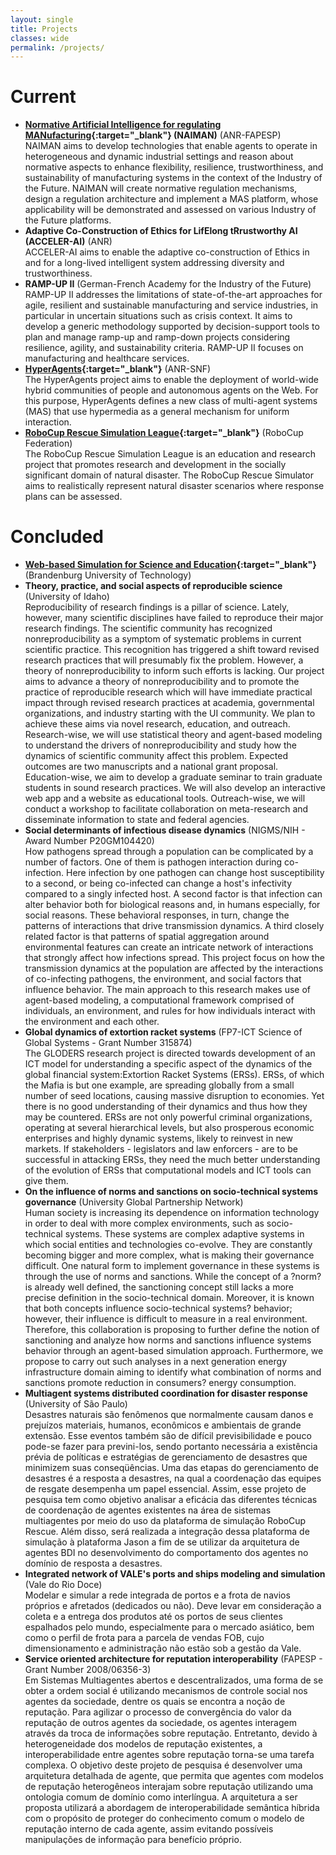 ```yaml
---
layout: single
title: Projects
classes: wide
permalink: /projects/
---
```


# Current

* **[Normative Artificial Intelligence for regulating MANufacturing](https://naiman.wp.imt.fr){:target="_blank"} (NAIMAN)** (ANR-FAPESP) <br/>
NAIMAN aims to develop technologies that enable agents to operate in heterogeneous and dynamic industrial settings and reason about normative aspects to enhance flexibility, resilience, trustworthiness, and sustainability of manufacturing systems in the context of the Industry of the Future. NAIMAN will create normative regulation mechanisms, design a regulation architecture and implement a MAS platform, whose applicability will be demonstrated and assessed on various Industry of the Future platforms.
* **Adaptive Co-Construction of Ethics for LifElong tRrustworthy AI (ACCELER-AI)** (ANR) <br/>
ACCELER-AI aims to enable the adaptive co-construction of Ethics in and for a long-lived intelligent system addressing diversity and trustworthiness.
* **RAMP-UP II** (German-French Academy for the Industry of the Future)  <br/>
RAMP-UP II addresses the limitations of state-of-the-art approaches for agile, resilient and sustainable manufacturing and service industries, in particular in uncertain situations such as crisis context. It aims to develop a generic methodology supported by decision-support tools to plan and manage ramp-up and ramp-down projects considering resilience, agility, and sustainability criteria. RAMP-UP II focuses on manufacturing and healthcare services.
* **[HyperAgents](https://www.hyperagents.org/){:target="_blank"}** (ANR-SNF)  <br/>
The HyperAgents project aims to enable the deployment of world-wide hybrid communities of people and autonomous agents on the Web. For this purpose, HyperAgents defines a new class of multi-agent systems (MAS) that use hypermedia as a general mechanism for uniform interaction.
* **[RoboCup Rescue Simulation League](https://rescuesim.robocup.org){:target="_blank"}** (RoboCup Federation) <br/>
The RoboCup Rescue Simulation League is an education and research project that promotes research and development in the socially significant domain of natural disaster. The RoboCup Rescue Simulator aims to realistically represent natural disaster scenarios where response plans can be assessed.

# Concluded

* **[Web-based Simulation for Science and Education](https://sim4edu.com/){:target="_blank"}** (Brandenburg University of Technology)
* **Theory, practice, and social aspects of reproducible science** (University of Idaho) <br/>
Reproducibility of research findings is a pillar of science. Lately, however, many scientific disciplines have failed to reproduce their major research findings. The scientific community has recognized nonreproducibility as a symptom of systematic problems in current scientific practice. This recognition has triggered a shift toward revised research practices that will presumably fix the problem. However, a theory of nonreproducibility to inform such efforts is lacking. Our project aims to advance a theory of nonreproducibility and to promote the practice of reproducible research which will have immediate practical impact through revised research practices at academia, governmental organizations, and industry starting with the UI community. We plan to achieve these aims via novel research, education, and outreach. Research-wise, we will use statistical theory and agent-based modeling to understand the drivers of nonreproducibility and study how the dynamics of scientific community affect this problem. Expected outcomes are two manuscripts and a national grant proposal. Education-wise, we aim to develop a graduate seminar to train graduate students in sound research practices. We will also develop an interactive web app and a website as educational tools. Outreach-wise, we will conduct a workshop to facilitate collaboration on meta-research and disseminate information to state and federal agencies.
* **Social determinants of infectious disease dynamics** (NIGMS/NIH - Award Number P20GM104420) <br/>
How pathogens spread through a population can be complicated by a number of factors. One of them is pathogen interaction during co-infection. Here infection by one pathogen can change host susceptibility to a second, or being co-infected can change a host's infectivity compared to a singly infected host. A second factor is that infection can alter behavior both for biological reasons and, in humans especially, for social reasons. These behavioral responses, in turn, change the patterns of interactions that drive transmission dynamics. A third closely related factor is that patterns of spatial aggregation around environmental features can create an intricate network of interactions that strongly affect how infections spread. This project focus on how the transmission dynamics at the population are affected by the interactions of co-infecting pathogens, the environment, and social factors that influence behavior. The main approach to this research makes use of agent-based modeling, a computational framework comprised of individuals, an environment, and rules for how individuals interact with the environment and each other.
* **Global dynamics of extortion racket systems** (FP7-ICT Science of Global Systems - Grant Number 315874) <br/>
The GLODERS research project is directed towards development of an ICT model for understanding a specific aspect of the dynamics of the global financial system:Extortion Racket Systems (ERSs). ERSs, of which the Mafia is but one example, are spreading globally from a small number of seed locations, causing massive disruption to economies. Yet there is no good understanding of their dynamics and thus how they may be countered. ERSs are not only powerful criminal organizations, operating at several hierarchical levels, but also prosperous economic enterprises and highly dynamic systems, likely to reinvest in new markets. If stakeholders - legislators and law enforcers - are to be successful in attacking ERSs, they need the much better understanding of the evolution of ERSs that computational models and ICT tools can give them.
* **On the influence of norms and sanctions on socio-technical systems governance** (University Global Partnership Network) <br/>
Human society is increasing its dependence on information technology in order to deal with more complex environments, such as socio-technical systems. These systems are complex adaptive systems in which social entities and technologies co-evolve. They are constantly becoming bigger and more complex, what is making their governance difficult. One natural form to implement governance in these systems is through the use of norms and sanctions. While the concept of a ?norm? is already well defined, the sanctioning concept still lacks a more precise definition in the socio-technical domain. Moreover, it is known that both concepts influence socio-technical systems? behavior; however, their influence is difficult to measure in a real environment. Therefore, this collaboration is proposing to further define the notion of sanctioning and analyze how norms and sanctions influence systems behavior through an agent-based simulation approach. Furthermore, we propose to carry out such analyses in a next generation energy infrastructure domain aiming to identify what combination of norms and sanctions promote reduction in consumers? energy consumption.
* **Multiagent systems distributed coordination for disaster response** (University of São Paulo) <br/>
Desastres naturais são fenômenos que normalmente causam danos e prejuízos materiais, humanos, econômicos e ambientais de grande extensão. Esse eventos também são de difícil previsibilidade e pouco pode-se fazer para previni-los, sendo portanto necessária a existência prévia de políticas e estratégias de gerenciamento de desastres que minimizem suas conseqüências. Uma das etapas do gerenciamento de desastres é a resposta a desastres, na qual a coordenação das equipes de resgate desempenha um papel essencial. Assim, esse projeto de pesquisa tem como objetivo analisar a eficácia das diferentes técnicas de coordenação de agentes existentes na área de sistemas multiagentes por meio do uso da plataforma de simulação RoboCup Rescue. Além disso, será realizada a integração dessa plataforma de simulação à plataforma Jason a fim de se utilizar da arquitetura de agentes BDI no desenvolvimento do comportamento dos agentes no domínio de resposta a desastres.
* **Integrated network of VALE's ports and ships modeling and simulation** (Vale do Rio Doce) <br/>
Modelar e simular a rede integrada de portos e a frota de navios próprios e afretados (dedicados ou não). Deve levar em consideração a coleta e a entrega dos produtos até os portos de seus clientes espalhados pelo mundo, especialmente para o mercado asiático, bem como o perfil de frota para a parcela de vendas FOB, cujo dimensionamento e administração não estão sob a gestão da Vale.
* **Service oriented architecture for reputation interoperability** (FAPESP - Grant Number 2008/06356-3) <br/>
Em Sistemas Multiagentes abertos e descentralizados, uma forma de se obter a ordem social é utilizando mecanismos de controle social nos agentes da sociedade, dentre os quais se encontra a noção de reputação. Para agilizar o processo de convergência do valor da reputação de outros agentes da sociedade, os agentes interagem através da troca de informações sobre reputação. Entretanto, devido à heterogeneidade dos modelos de reputação existentes, a interoperabilidade entre agentes sobre reputação torna-se uma tarefa complexa. O objetivo deste projeto de pesquisa é desenvolver uma arquitetura detalhada de agente, que permita que agentes com modelos de reputação heterogêneos interajam sobre reputação utilizando uma ontologia comum de domínio como interlíngua. A arquitetura a ser proposta utilizará a abordagem de interoperabilidade semântica híbrida com o propósito de proteger do conhecimento comum o modelo de reputação interno de cada agente, assim evitando possíveis manipulações de informação para benefício próprio.
